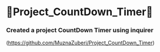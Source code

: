 # 🚀Project_CountDown_Timer🚀

### Created a project CountDown Timer using inquirer

(https://github.com/MuznaZuberi/Project_CountDown_Timer)
